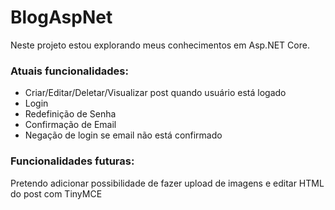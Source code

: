# BlogAspNet

Neste projeto estou explorando meus conhecimentos em Asp.NET Core.

### Atuais funcionalidades:

- Criar/Editar/Deletar/Visualizar post quando usuário está logado
- Login
- Redefinição de Senha
- Confirmação de Email
- Negação de login se email não está confirmado

### Funcionalidades futuras:

Pretendo adicionar possibilidade de fazer upload de imagens e editar HTML do post com TinyMCE

